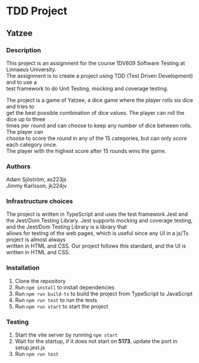 # TDD Project

## Yatzee

### Description

This project is an assignment for the course 1DV609 Software Testing at Linnaeus University.  
The assignment is to create a project using TDD (Test Driven Development) and to use a  
test framework to do Unit Testing, mocking and coverage testing.  

The project is a game of Yatzee, a dice game where the player rolls six dice and tries to  
get the best possible combination of dice values. The player can roll the dice up to three  
times per round and can choose to keep any number of dice between rolls. The player can  
choose to score the round in any of the 15 categories, but can only score each category once.  
The player with the highest score after 15 rounds wins the game.  

### Authors

Adam Sjöström, as223js  
Jimmy Karlsson, jk224jv

### Infrastructure choices

The project is written in TypeScript and uses the test framework Jest and the Jest/Dom Testing Library.
Jest supports mocking and coverage testing, and the Jest/Dom Testing Library is a library that  
allows for testing of the web pages, which is useful since any UI in a js/Ts project is almost always  
written in HTML and CSS. Our project follows this standard, and the UI is written in HTML and CSS.

### Installation

1. Clone the repository
2. Run `npm install` to install dependencies
3. Run `npm run build-ts` to build the project from TypeScript to JavaScript
4. Run `npm run test` to run the tests
6. Run `npm run start` to start the project

### Testing

1. Start the vite server by running `npm start`
2. Wait for the startup, if it does not start on **5173**, update the port in setup.jest.js
3. Run `npm run test`